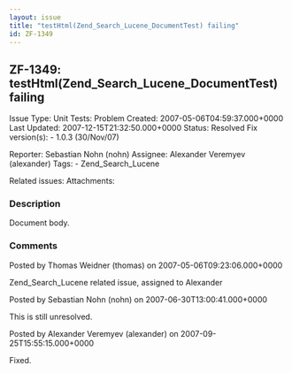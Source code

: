 ```yaml
---
layout: issue
title: "testHtml(Zend_Search_Lucene_DocumentTest) failing"
id: ZF-1349
---
```


ZF-1349: testHtml(Zend\_Search\_Lucene\_DocumentTest) failing
-------------------------------------------------------------

 Issue Type: Unit Tests: Problem Created: 2007-05-06T04:59:37.000+0000 Last Updated: 2007-12-15T21:32:50.000+0000 Status: Resolved Fix version(s): - 1.0.3 (30/Nov/07)
 
 Reporter:  Sebastian Nohn (nohn)  Assignee:  Alexander Veremyev (alexander)  Tags: - Zend\_Search\_Lucene
 
 Related issues: 
 Attachments: 
### Description

 Document body. 

 

### Comments

Posted by Thomas Weidner (thomas) on 2007-05-06T09:23:06.000+0000

Zend\_Search\_Lucene related issue, assigned to Alexander

 

 

Posted by Sebastian Nohn (nohn) on 2007-06-30T13:00:41.000+0000

This is still unresolved.

 

 

Posted by Alexander Veremyev (alexander) on 2007-09-25T15:55:15.000+0000

Fixed.

 

 